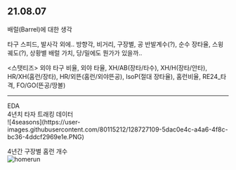 ## 21.08.07
배럴(Barrel)에 대한 생각 

타구 스피드, 발사각 외에..
방향각, 비거리, 구장별, 공 반발계수(?), 순수 장타율, 스윙궤도(?), 상황별 배럴 가치, 당/밀에도 뭔가가 있을까..<br/>

<스탯티즈> 외야 타구 비율, 외야 타율, XH/AB(장타/타수), XH/H(장타/안타), HR/XH(홈런/장타), HR/외뜬(홈런/외야뜬공), IsoP(절대 장타율), 홈런비율, RE24_타격, FO/GO(뜬공/땅볼)
<hr/>
EDA <br/>
4년치 타자 트래킹 데이터 <br/>
![4seasons](https://user-images.githubusercontent.com/80115212/128727109-5dac0e4c-a4a6-4f8c-bc36-4ddcf2969e1e.PNG)

4년간 구장별 홈런 개수 <br/>
![homerun](https://user-images.githubusercontent.com/80115212/128727351-0a57fea0-a39f-45ef-b9d1-e9fe5dee1faa.PNG)

